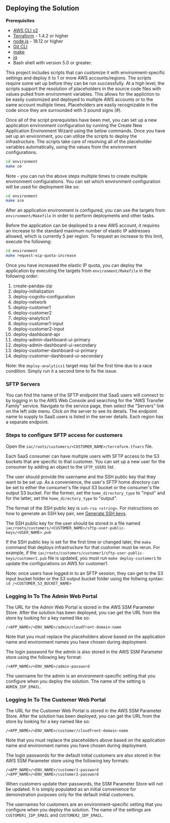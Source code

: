 ## Deploying the Solution

**Prerequisites**

* [AWS CLI v2](https://docs.aws.amazon.com/cli/latest/userguide/getting-started-install.html)
* [Terraform](https://developer.hashicorp.com/terraform/tutorials/aws-get-started/install-cli) - 1.4.2 or higher
* [node.js](https://nodejs.org/en/) - 18.12 or higher
* [Git CLI](https://git-scm.com/downloads)
* [make](https://www.gnu.org/software/make/)
* [jq](https://stedolan.github.io/jq/)
* Bash shell with version 5.0 or greater.

This project includes scripts that can customize it with environment-specific
settings and deploy it to 1 or more AWS accounts/regions. The scripts require some
set up before they can be run successfully. At a high level, the scripts support
the resolution of placeholders in the source code files with values pulled from 
environment variables. This allows for the appliction to be easily customized and 
deployed to multiple AWS accounts or to the same account multiple times. Placeholders
are easily recognizable in the code since they are surrounded with 3 pound signs
(#).

Once all of the script prerequisites have been met, you can set up a new application
environment configuration by running the Create New Application Environment Wizard
using the below commands. Once you have set up an environment, you can utilize
the scripts to deploy the infrastructure. The scripts take care of resolving all of
the placeholder variables automatically, using the values from the environment 
configurations.

```sh
cd environment
make ce
```

Note - you can run the above steps multiple times to create multiple environment
configurations. You can set which environment configuration will be used for deployment
like so:

```sh
cd environment
make sce
```

After an application environment is configured, you can use the targets
from `environment/Makefile` in order to perform deployments and other tasks.

Before the application can be deployed to a new AWS account, it requires an
increase to the standard maximum number of elastic IP addresses allowed, which is
currently 5 per region. To request an increase to this limit, execute the
following:

```sh
cd environment
make request-eip-quota-increase
```

Once you have increased the elastic IP quota, you can deploy the application
by executing the targets from `environment/Makefile` in the 
following order:

  1. create-pandas-zip
  2. deploy-initialization
  3. deploy-cognito-configuration
  4. deploy-network
  5. deploy-customer1 
  6. deploy-customer2
  7. deploy-analytics1
  8. deploy-customer1-input
  9. deploy-customer2-input
  10. deploy-dashboard-api
  11. deploy-admin-dashboard-ui-primary
  12. deploy-admin-dashboard-ui-secondary
  13. deploy-customer-dashboard-ui-primary
  14. deploy-customer-dashboard-ui-secondary

Note: the `deploy-analytics1` target may fail the first time due to a race
condition. Simply run it a second time to fix the issue.

### SFTP Servers

You can find the name of the SFTP endpoint that SaaS users will connect to by 
logging in to the AWS Web Console and searching for the "AWS Transfer Family" 
service. Navigate to the service page, then select the "Servers" link on the 
left side menu. Click on the server to see its details. The endpoint name to 
supply to SaaS users is listed in the server details. Each region has a 
separate endpoint.

### Steps to configure SFTP access for customers

Open the `iac/roots/customers/<CUSTOMER_NAME>/terraform.tfvars` file.

Each SaaS consumer can have multiple users with SFTP access to the S3 buckets that are specific
to that customer. You can set up a new user for the consumer by adding an object to the
`SFTP_USERS` list.

The user should provide the username and the SSH public key that they want to be set up.
As a convenience, the user's SFTP home directory can be set to either the consumer's file input 
S3 bucket or the consumer's file output S3 bucket. For the former, set the `home_directory_type` 
to "input" and for the latter, set the `home_directory_type` to "output".

 The format of the SSH public key is `ssh-rsa <string>`. For instructions on how to generate 
 an SSH key pair, see 
 [Generate SSH keys](https://docs.aws.amazon.com/transfer/latest/userguide/key-management.html#sshkeygen).

 The SSH public key for the user should be stored in a file named
 `iac/roots/customers/<CUSTOMER_NAME>/sftp-user-public-keys/<USER_NAME>.pub`

 If the SSH public key is set for the first time or changed later, the `make` command that 
 deploys infrastructure for that customer must be rerun. For example, if the
 `iac/roots/customers/customer1/sftp-user-public-keys/customer1.pub` file is updated, you must run `make deploy-customer1` to update the 
 configurations on AWS for customer1.

 Note: once users have logged in to an SFTP session, they can get to the S3 input bucket 
 folder or the S3 output bucket folder using the follwing syntax:
 `cd /<CUSTOMER_S3_BUCKET_NAME>`

### Logging In To The Admin Web Portal

The URL for the Admin Web Portal is stored in the AWS SSM Parameter Store. After the solution
has been deployed, you can get the URL from the store by looking for a key named like so:

`/<APP_NAME>/<ENV_NAME>/admin/cloudfront-domain-name`

Note that you must replace the placeholders above based on the application name and environment
names you have chosen during deployment.

The login password for the admin is also stored in the AWS SSM Parameter store using the following
key format:

`/<APP_NAME>/<ENV_NAME>/admin-password`

The username for the admin is an environment-specific setting that you configure when you deploy the
solution. The name of the setting is `ADMIN_IDP_EMAIL`.

### Logging In To The Customer Web Portal

The URL for the Customer Web Portal is stored in the AWS SSM Parameter Store. After the solution
has been deployed, you can get the URL from the store by looking for a key named like so:

`/<APP_NAME>/<ENV_NAME>/customer/cloudfront-domain-name`

Note that you must replace the placeholders above based on the application name and environment
names you have chosen during deployment.

The login passwords for the default initial customers are also stored in the AWS SSM Parameter 
store using the following key formats:

`/<APP_NAME>/<ENV_NAME>/customer1-password`
`/<APP_NAME>/<ENV_NAME>/customer2-password`

When customers update their passwords, the SSM Parameter Store will not be updated.
It is simply populated as an initial convenience for demonstration purposes only
for the default initial customers.

The usernames for customers are an environment-specific setting that you configure when you deploy the
solution. The name of the settings are `CUSTOMER1_IDP_EMAIL` and `CUSTOMER2_IDP_EMAIL`.